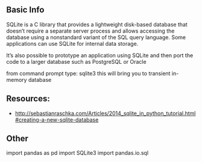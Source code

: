 
## Basic Info
SQLite is a C library that provides a lightweight disk-based database that 
doesn’t require a separate server process and allows accessing the database 
using a nonstandard variant of the SQL query language. Some applications can 
use SQLite for internal data storage. 

It’s also possible to prototype an application using SQLite and then port the 
code to a larger database such as PostgreSQL or Oracle

from command prompt type: sqlite3
this will bring you to transient in-memory database

## Resources:
- http://sebastianraschka.com/Articles/2014_sqlite_in_python_tutorial.html#creating-a-new-sqlite-database

## Other
import pandas as pd
import SQLite3
import pandas.io.sql
